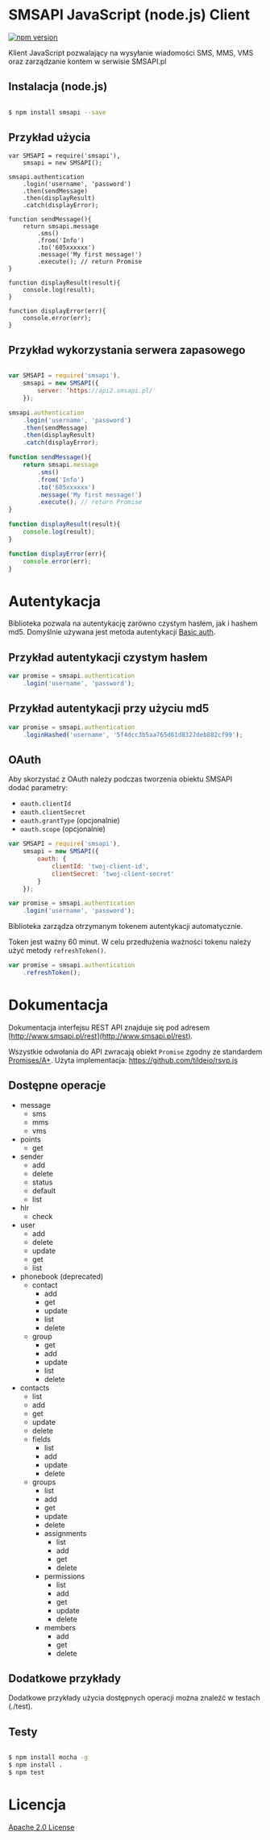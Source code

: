 # SMSAPI JavaScript (node.js) Client

[![npm version](https://badge.fury.io/js/smsapi.svg)](http://badge.fury.io/js/smsapi)

Klient JavaScript pozwalający na wysyłanie wiadomości SMS, MMS, VMS oraz zarządzanie kontem w serwisie SMSAPI.pl

## Instalacja (node.js)

```bash

$ npm install smsapi --save

```

## Przykład użycia

```
var SMSAPI = require('smsapi'),
    smsapi = new SMSAPI();

smsapi.authentication
    .login('username', 'password')
    .then(sendMessage)
    .then(displayResult)
    .catch(displayError);

function sendMessage(){
    return smsapi.message
        .sms()
        .from('Info')
        .to('605xxxxxx')
        .message('My first message!')
        .execute(); // return Promise
}

function displayResult(result){
    console.log(result);
}

function displayError(err){
    console.error(err);
}
```

## Przykład wykorzystania serwera zapasowego

```javascript

var SMSAPI = require('smsapi'),
    smsapi = new SMSAPI({
    	server: ‘https://api2.smsapi.pl/'
    });

smsapi.authentication
    .login('username', 'password')
    .then(sendMessage)
    .then(displayResult)
    .catch(displayError);

function sendMessage(){
    return smsapi.message
        .sms()
        .from('Info')
        .to('605xxxxxx')
        .message('My first message!')
        .execute(); // return Promise
}

function displayResult(result){
    console.log(result);
}

function displayError(err){
    console.error(err);
}

```

# Autentykacja

Biblioteka pozwala na autentykację zarówno czystym hasłem, jak i hashem md5. Domyślnie używana jest metoda autentykacji [Basic auth](https://en.wikipedia.org/wiki/Basic_access_authentication).

## Przykład autentykacji czystym hasłem

```javascript
var promise = smsapi.authentication
    .login('username', 'password');
```

## Przykład autentykacji przy użyciu md5

```javascript
var promise = smsapi.authentication
    .loginHashed('username', '5f4dcc3b5aa765d61d8327deb882cf99');
```

## OAuth

Aby skorzystać z OAuth należy podczas tworzenia obiektu SMSAPI dodać parametry:

* `oauth.clientId`
* `oauth.clientSecret`
* `oauth.grantType` (opcjonalnie)
* `oauth.scope` (opcjonalnie)

```javascript
var SMSAPI = require('smsapi'),
    smsapi = new SMSAPI({
        oauth: {
            clientId: 'twoj-client-id',
            clientSecret: 'twoj-client-secret'
        }
    });

var promise = smsapi.authentication
    .login('username', 'password');
```

Biblioteka zarządza otrzymanym tokenem autentykacji automatycznie.

Token jest ważny 60 minut. W celu przedłużenia ważności tokenu należy użyć metody `refreshToken()`.

```javascript
var promise = smsapi.authentication
    .refreshToken();
```

# Dokumentacja

Dokumentacja interfejsu REST API znajduje się pod adresem [http://www.smsapi.pl/rest](http://www.smsapi.pl/rest).

Wszystkie odwołania do API zwracają obiekt `Promise` zgodny ze standardem [Promises/A+](https://promisesaplus.com). Użyta implementacja: https://github.com/tildeio/rsvp.js

## Dostępne operacje

* message
    * sms
    * mms
    * vms
* points
    * get
* sender
    * add
    * delete
    * status
    * default
    * list
* hlr
    * check
* user
    * add
    * delete
    * update
    * get
    * list
* phonebook (deprecated)
    * contact
        * add
        * get
        * update
        * list
        * delete
    * group
        * get
        * add
        * update
        * list
        * delete
* contacts
    * list
    * add
    * get
    * update
    * delete
    * fields
        * list
        * add
        * update
        * delete
    * groups
        * list
        * add
        * get
        * update
        * delete
        * assignments
            * list
            * add
            * get
            * delete
        * permissions
            * list
            * add
            * get
            * update
            * delete
        * members
            * add
            * get
            * delete

## Dodatkowe przykłady

Dodatkowe przykłady użycia dostępnych operacji można znaleźć w testach (./test).

## Testy

```bash

$ npm install mocha -g
$ npm install .
$ npm test

```

# Licencja

[Apache 2.0 License](LICENSE)
